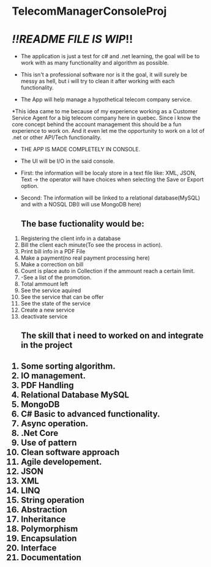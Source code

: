 # TelecomManagerConsoleProj

<h1><i>!!README FILE IS WIP</i>!!</h1>

 * The application is just a test for c# and .net learning, the goal will be to work with as many functionality and algorithm as possible.
 * This isn't a professional software nor is it the goal, it will surely be messy as hell, but i will try to clean it after working with each functionality.
 
 * The App will help manage a hypothetical telecom company service.
 
 *This idea came to me because of my experience working as a Customer Service Agent for a big telecom company here in quebec. Since i know the core concept behind the account management this should be a fun experience to work on. And it even let me the opportunity to work on a lot of .net or other API/Tech functionality.
 
 * THE APP IS MADE COMPLETELY IN CONSOLE.
 * The UI will be I/O in the said console.
 
 * First: the information will be localy store in a text file like: XML, JSON, Text -> the operator will have choices when selecting the Save or Export option.
 * Second: The information will be linked to a relational database(MySQL) and with a NOSQL DB(I will use MongoDB here)
 
 <ol><h2>The base fuctionality would be:</h2>
     <li>Registering the client info in a database</li>
     <li>Bill the client each minute(To see the process in action).</li>
     <li>Print bill info in a PDF File</li>
     <li>Make a payment(no real payment processing here)</li>
     <li>Make a correction on bill</li>
     <li>Count is place auto in Collection if the ammount reach a certain limit.</li>
    <li>-See a list of the promotion.</li>
     <li>Total ammount left</li>
     <li>See the service aquired</li>
     <li>See the service that can be offer</li>
     <li>See the state of the service</li>
     <li>Create a new service</li>
     <li>deactivate service</li>
 </ol>

   <ol><h2>The skill that i need to worked on and integrate in the project<h2>
   
   <li>Some sorting algorithm.</li>
    <li>IO management.</li>
   <li>PDF Handling</li>
    <li>Relational Database MySQL</li>
    <li>MongoDB</li>
   <li>C# Basic to advanced functionality.</li>
    <li>Async operation.</li>
    <li>.Net Core</li>
    <li>Use of pattern</li>
     <li>Clean software approach</li>
     <li>Agile developement.</li>
     <li>JSON</li>
     <li>XML</li>
     <li>LINQ</li>
     <li>String operation</li>
     <li>Abstraction</li>
     <li>Inheritance</li>
     <li>Polymorphism</li>
     <li>Encapsulation</li>
     <li>Interface</li>
     <li>Documentation</li>
     
   </ol>

